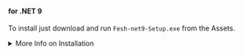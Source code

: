 #### for .NET 9

To install just download and run `Fesh-net9-Setup.exe` from the Assets.

<details>

<summary>More Info on Installation</summary>

No admin rights are required to install or run the app.
The app will be installed in `C:\Users\{username}\AppData\Local\Fesh\current`.\
A shortcut will be created on the desktop.\

It will automatically suggest to update Fesh when a new version is released.\
The installer is digitally code-signed via Azure Trusted Signing Service.\
It should not raise any security warnings.

There is also a portable package `Fesh-net9-Portable.zip` which does not need to be installed and is self-updating.\
Feel free to extract your app from that zip and place it wherever you'd like.

See the [Changelog](https://github.com/goswinr/Fesh/blob/main/CHANGELOG.md) for changes in this release

</details>